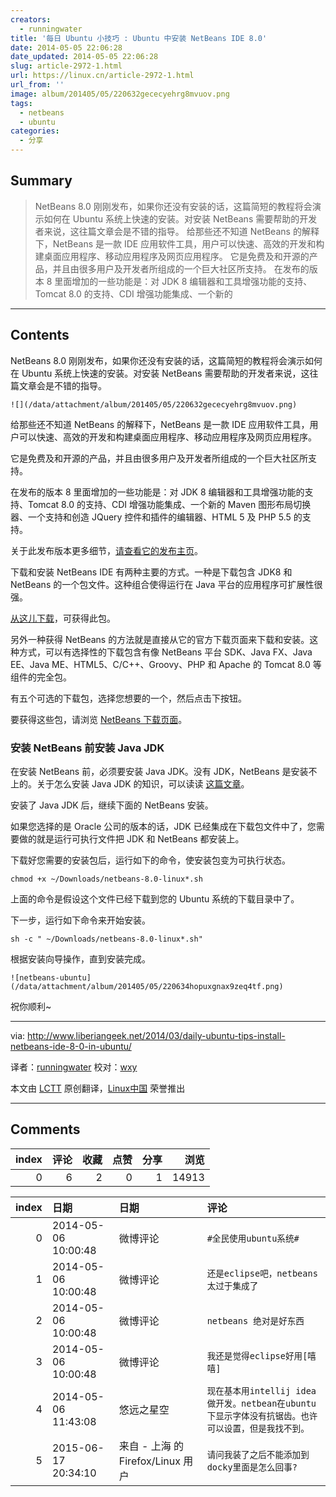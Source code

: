```yaml
---
creators:
  - runningwater
title: '每日 Ubuntu 小技巧 : Ubuntu 中安装 NetBeans IDE 8.0'
date: 2014-05-05 22:06:28
date_updated: 2014-05-05 22:06:28
slug: article-2972-1.html
url: https://linux.cn/article-2972-1.html
url_from: ''
image: album/201405/05/220632gececyehrg8mvuov.png
tags:
  - netbeans
  - ubuntu
categories:
  - 分享
---
```


## Summary

> NetBeans 8.0 刚刚发布，如果你还没有安装的话，这篇简短的教程将会演示如何在 Ubuntu 系统上快速的安装。对安装 NetBeans 需要帮助的开发者来说，这往篇文章会是不错的指导。  给那些还不知道 NetBeans 的解释下，NetBeans 是一款 IDE 应用软件工具，用户可以快速、高效的开发和构建桌面应用程序、移动应用程序及网页应用程序。 它是免费及和开源的产品，并且由很多用户及开发者所组成的一个巨大社区所支持。 在发布的版本 8 里面增加的一些功能是：对 JDK 8 编辑器和工具增强功能的支持、Tomcat 8.0 的支持、CDI 增强功能集成、一个新的

***

<!-- more -->

## Contents

NetBeans 8.0 刚刚发布，如果你还没有安装的话，这篇简短的教程将会演示如何在 Ubuntu 系统上快速的安装。对安装 NetBeans 需要帮助的开发者来说，这往篇文章会是不错的指导。

`![](/data/attachment/album/201405/05/220632gececyehrg8mvuov.png)`

给那些还不知道 NetBeans 的解释下，NetBeans 是一款 IDE 应用软件工具，用户可以快速、高效的开发和构建桌面应用程序、移动应用程序及网页应用程序。

它是免费及和开源的产品，并且由很多用户及开发者所组成的一个巨大社区所支持。

在发布的版本 8 里面增加的一些功能是：对 JDK 8 编辑器和工具增强功能的支持、Tomcat 8.0 的支持、CDI 增强功能集成、一个新的 Maven 图形布局切换器、一个支持和创造 JQuery 控件和插件的编辑器、HTML 5 及 PHP 5.5 的支持。

关于此发布版本更多细节，[请查看它的发布主页](https://netbeans.org/community/releases/80/index.html)。

下载和安装 NetBeans IDE 有两种主要的方式。一种是下载包含 JDK8 和 NetBeans 的一个包文件。这种组合使得运行在 Java 平台的应用程序可扩展性很强。

[从这儿下载](http://www.oracle.com/technetwork/java/javase/downloads/jdk-netbeans-jsp-142931.html)，可获得此包。

另外一种获得 NetBeans 的方法就是直接从它的官方下载页面来下载和安装。这种方式，可以有选择性的下载包含有像 NetBeans 平台 SDK、Java FX、Java EE、Java ME、HTML5、C/C++、Groovy、PHP 和 Apache 的 Tomcat 8.0 等组件的完全包。

有五个可选的下载包，选择您想要的一个，然后点击下按钮。

要获得这些包，请浏览 [NetBeans 下载页面](https://netbeans.org/downloads/)。

### 安装 NetBeans 前安装 Java JDK

在安装 NetBeans 前，必须要安装 Java JDK。没有 JDK，NetBeans 是安装不上的。关于怎么安装 Java JDK 的知识，可以读读 [这篇文章](http://www.liberiangeek.net/2013/10/netbeans-ide-7-4-released-heres-install-ubuntu/)。

安装了 Java JDK 后，继续下面的 NetBeans 安装。

如果您选择的是 Oracle 公司的版本的话，JDK 已经集成在下载包文件中了，您需要做的就是运行可执行文件把 JDK 和 NetBeans 都安装上。

下载好您需要的安装包后，运行如下的命令，使安装包变为可执行状态。

```shell
chmod +x ~/Downloads/netbeans-8.0-linux*.sh
```

上面的命令是假设这个文件已经下载到您的 Ubuntu 系统的下载目录中了。

下一步，运行如下命令来开始安装。

```shell
sh -c " ~/Downloads/netbeans-8.0-linux*.sh"
```

根据安装向导操作，直到安装完成。

`![netbeans-ubuntu](/data/attachment/album/201405/05/220634hopuxgnax9zeq4tf.png)`

祝你顺利~

---

via: <http://www.liberiangeek.net/2014/03/daily-ubuntu-tips-install-netbeans-ide-8-0-in-ubuntu/>

译者：[runningwater](https://github.com/runningwater) 校对：[wxy](https://github.com/wxy)

本文由 [LCTT](https://github.com/LCTT/TranslateProject) 原创翻译，[Linux中国](https://linux.cn/) 荣誉推出

***

## Comments


|   index |   评论 |   收藏 |   点赞 |   分享 |   浏览 |
|--------:|-------:|-------:|-------:|-------:|-------:|
|       0 |      6 |      2 |      0 |      1 |  14913 |

|   index | 日期                | 日期                              | 评论                                                                                               |
|--------:|:--------------------|:----------------------------------|:---------------------------------------------------------------------------------------------------|
|       0 | 2014-05-06 10:00:48 | 微博评论                          | `#全民使用ubuntu系统#`                                                                             |
|       1 | 2014-05-06 10:00:48 | 微博评论                          | `还是eclipse吧，netbeans太过于集成了`                                                              |
|       2 | 2014-05-06 10:00:48 | 微博评论                          | `netbeans 绝对是好东西`                                                                            |
|       3 | 2014-05-06 10:00:48 | 微博评论                          | `我还是觉得eclipse好用[嘻嘻]`                                                                      |
|       4 | 2014-05-06 11:43:08 | 悠远之星空                        | `现在基本用intellij idea做开发。netbean在ubuntu下显示字体没有抗锯齿。也许可以设置，但是我找不到。` |
|       5 | 2015-06-17 20:34:10 | 来自 - 上海 的 Firefox/Linux 用户 | `请问我装了之后不能添加到docky里面是怎么回事?`                                                     |
